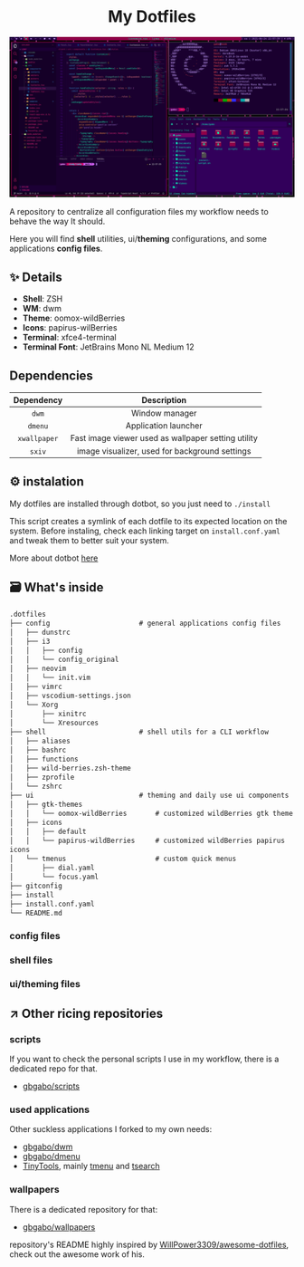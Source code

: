 <div align="center">
    <h1>My Dotfiles</h1>
</div>

![](screenshot.jpg)

A repository to centralize all configuration files my workflow needs to behave the way It should.

Here you will find **shell** utilities, ui/**theming** configurations, and some applications **config files**.

## ✨ Details

- **Shell**: ZSH
- **WM**: dwm
- **Theme**: oomox-wildBerries
- **Icons**: papirus-wilBerries
- **Terminal**: xfce4-terminal
- **Terminal Font**: JetBrains Mono NL Medium 12

<a name="dependencies"></a>

## Dependencies

|  Dependency  |                     Description                     |
| :----------: | :-------------------------------------------------: |
|    `dwm`     |                   Window manager                    |
|   `dmenu`    |                Application launcher                 |
| `xwallpaper` | Fast image viewer used as wallpaper setting utility |
|    `sxiv`    |   image visualizer, used for background settings    |

## ⚙️ instalation

My dotfiles are installed through dotbot, so you just need to `./install`

This script creates a symlink of each dotfile to its expected location on the system. Before instaling, check each linking target on `install.conf.yaml` and tweak them to better suit your system.

More about dotbot [here](https://github.com/anishathalye/dotbot)

## 🗃️ What's inside

```
.dotfiles
├── config                      # general applications config files
│   ├── dunstrc
│   ├── i3
│   │   ├── config
│   │   └── config_original
│   ├── neovim
│   │   └── init.vim
│   ├── vimrc
│   ├── vscodium-settings.json
│   └── Xorg
│       ├── xinitrc
│       └── Xresources
├── shell                       # shell utils for a CLI workflow
│   ├── aliases
│   ├── bashrc
│   ├── functions
│   ├── wild-berries.zsh-theme
│   ├── zprofile
│   └── zshrc
├── ui                          # theming and daily use ui components
│   ├── gtk-themes
│   │   └── oomox-wildBerries       # customized wildBerries gtk theme
│   ├── icons
│   │   ├── default
│   │   └── papirus-wildBerries     # customized wildBerries papirus icons
│   └── tmenus                      # custom quick menus
│       ├── dial.yaml
│       └── focus.yaml
├── gitconfig
├── install
├── install.conf.yaml
└── README.md
```

### config files

### shell files

### ui/theming files

## ↗️ Other ricing repositories

### scripts

If you want to check the personal scripts I use in my workflow, there is a dedicated repo for that.

- [gbgabo/scripts](https://github.com/gbgabo/scripts)

### used applications

Other suckless applications I forked to my own needs:

- [gbgabo/dwm](https://github.com/gbgabo/dwm)
- [gbgabo/dmenu](https://github.com/gbgabo/dmenu)
- [TinyTools](https://github.com/TinyToolSH), mainly [tmenu](https://github.com/TinyToolSH/tmenu) and [tsearch](https://github.com/TinyToolSH/tsearch)

### wallpapers

There is a dedicated repository for that:

- [gbgabo/wallpapers](https://github.com/gbgabo/wallpapers)

repository's README highly inspired by [WillPower3309/awesome-dotfiles](https://github.com/WillPower3309/awesome-dotfiles), check out the awesome work of his.
